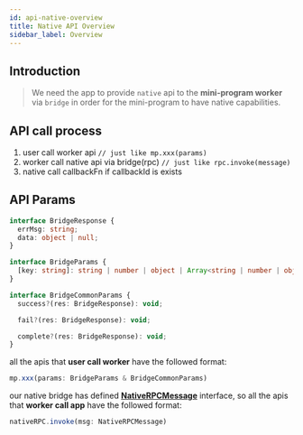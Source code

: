 ```yaml
---
id: api-native-overview
title: Native API Overview
sidebar_label: Overview
---
```


## Introduction

> We need the app to provide `native` api to the **mini-program worker** via `bridge` in order for the mini-program to have native capabilities.

## API call process

1. user call worker api `// just like mp.xxx(params)`
2. worker call native api via bridge(rpc) `// just like rpc.invoke(message)`
3. native call callbackFn if callbackId is exists 

## API Params

```ts
interface BridgeResponse {
  errMsg: string;
  data: object | null;
}

interface BridgeParams {
  [key: string]: string | number | object | Array<string | number | object>;
}

interface BridgeCommonParams {
  success?(res: BridgeResponse): void;

  fail?(res: BridgeResponse): void;

  complete?(res: BridgeResponse): void;
}
```

all the apis that **user call worker** have the followed format: 

```ts
mp.xxx(params: BridgeParams & BridgeCommonParams)
```

our native bridge has defined [**NativeRPCMessage**](arch-bridge.md#native-rpc-message) interface, so all the apis that **worker call app** have the followed format:  

```ts
nativeRPC.invoke(msg: NativeRPCMessage)
```
